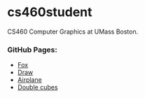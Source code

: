 # cs460student
CS460 Computer Graphics at UMass Boston.

### GitHub Pages:
* [Fox](https://zhenrongliew.github.io/cs460student/02/)
* [Draw](https://zhenrongliew.github.io/cs460student/03/)
* [Airplane](https://zhenrongliew.github.io/cs460student/04/)
* [Double cubes](https://zhenrongliew.github.io/cs460student/05/)
